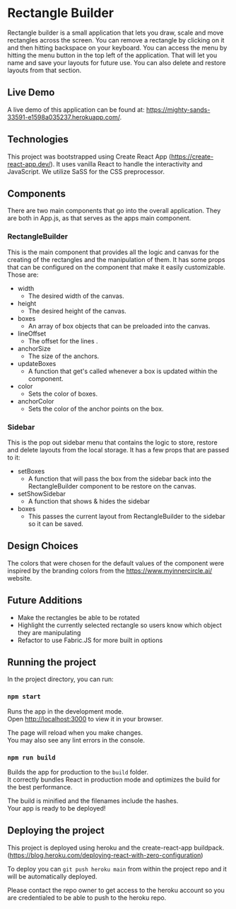 # Rectangle Builder

Rectangle builder is a small application that lets you draw, scale and move rectangles across the screen. You can remove a rectangle by clicking on it and then hitting backspace on your keyboard. You can access the menu by hitting the menu button in the top left of the application. That will let you name and save your layouts for future use. You can also delete and restore layouts from that section.

## Live Demo

A live demo of this application can be found at: https://mighty-sands-33591-e1598a035237.herokuapp.com/.

## Technologies

This project was bootstrapped using Create React App (https://create-react-app.dev/). It uses vanilla React to handle the interactivity and JavaScript. We utilize SaSS for the CSS preprocessor.

## Components

There are two main components that go into the overall application. They are both in App.js, as that serves as the apps main component.

### RectangleBuilder

This is the main component that provides all the logic and canvas for the creating of the rectangles and the manipulation of them. It has some props that can be configured on the component that make it easily customizable. Those are:

- width
  - The desired width of the canvas.
- height
  - The desired height of the canvas.
- boxes
  - An array of box objects that can be preloaded into the canvas.
- lineOffset
  - The offset for the lines .
- anchorSize
  - The size of the anchors.
- updateBoxes
  - A function that get's called whenever a box is updated within the component.
- color
  - Sets the color of boxes.
- anchorColor
  - Sets the color of the anchor points on the box.

### Sidebar

This is the pop out sidebar menu that contains the logic to store, restore and delete layouts from the local storage. It has a few props that are passed to it:

- setBoxes
  - A function that will pass the box from the sidebar back into the RectangleBuilder component to be restore on the canvas.
- setShowSidebar
  - A function that shows & hides the sidebar
- boxes
  - This passes the current layout from RectangleBuilder to the sidebar so it can be saved.

## Design Choices

The colors that were chosen for the default values of the component were inspired by the branding colors from the https://www.myinnercircle.ai/ website.

## Future Additions

- Make the rectangles be able to be rotated
- Highlight the currently selected rectangle so users know which object they are manipulating
- Refactor to use Fabric.JS for more built in options

## Running the project

In the project directory, you can run:

### `npm start`

Runs the app in the development mode.\
Open [http://localhost:3000](http://localhost:3000) to view it in your browser.

The page will reload when you make changes.\
You may also see any lint errors in the console.

### `npm run build`

Builds the app for production to the `build` folder.\
It correctly bundles React in production mode and optimizes the build for the best performance.

The build is minified and the filenames include the hashes.\
Your app is ready to be deployed!

## Deploying the project

This project is deployed using heroku and the create-react-app buildpack. (https://blog.heroku.com/deploying-react-with-zero-configuration)

To deploy you can `git push heroku main` from within the project repo and it will be automatically deployed.

Please contact the repo owner to get access to the heroku account so you are credentialed to be able to push to the heroku repo.
